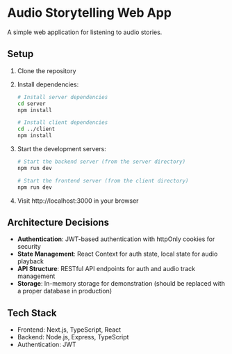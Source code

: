 # Audio Storytelling Web App

A simple web application for listening to audio stories.

## Setup

1. Clone the repository
2. Install dependencies:
   ```bash
   # Install server dependencies
   cd server
   npm install

   # Install client dependencies
   cd ../client
   npm install
   ```

3. Start the development servers:
   ```bash
   # Start the backend server (from the server directory)
   npm run dev

   # Start the frontend server (from the client directory)
   npm run dev
   ```

4. Visit http://localhost:3000 in your browser

## Architecture Decisions

- **Authentication**: JWT-based authentication with httpOnly cookies for security
- **State Management**: React Context for auth state, local state for audio playback
- **API Structure**: RESTful API endpoints for auth and audio track management
- **Storage**: In-memory storage for demonstration (should be replaced with a proper database in production)

## Tech Stack

- Frontend: Next.js, TypeScript, React
- Backend: Node.js, Express, TypeScript
- Authentication: JWT 